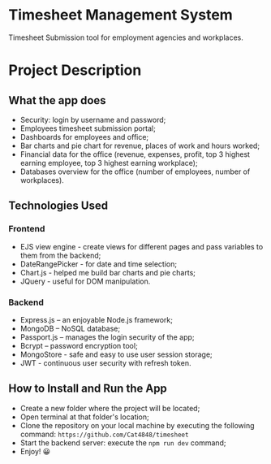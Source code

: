 # Timesheet Management System

Timesheet Submission tool for employment agencies and workplaces.
 
# Project Description

## What the app does

- Security: login by username and password;
- Employees timesheet submission portal;
- Dashboards for employees and office;
- Bar charts and pie chart for revenue, places of work and hours worked;
- Financial data for the office (revenue, expenses, profit, top 3 highest earning employee, top 3 highest earning workplace); 
- Databases overview for the office (number of employees, number of workplaces).

## Technologies Used

### Frontend

- EJS view engine - create views for different pages and pass variables to them from the backend;
- DateRangePicker - for date and time selection;
- Chart.js - helped me build bar charts and pie charts;
- JQuery - useful for DOM manipulation.

### Backend

- Express.js – an enjoyable Node.js framework;
- MongoDB – NoSQL database;
- Passport.js – manages the login security of the app;
- Bcrypt – password encryption tool;
- MongoStore - safe and easy to use user session storage;
- JWT - continuous user security with refresh token.

## How to Install and Run the App

- Create a new folder where the project will be located;
- Open terminal at that folder's location;
- Clone the repository on your local machine by executing the following command: `https://github.com/Cat4848/timesheet`
- Start the backend server: execute the `npm run dev` command;
- Enjoy! 😀